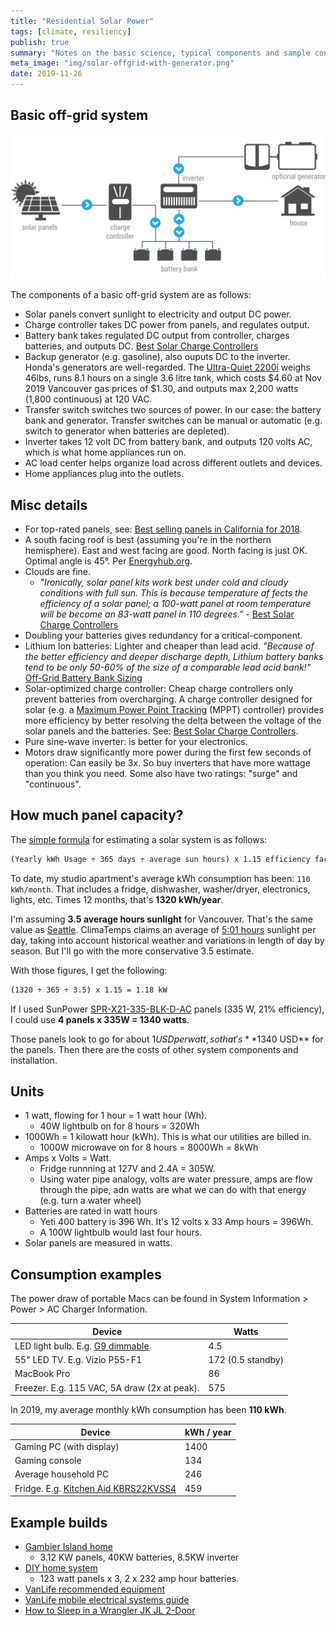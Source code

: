 ```yaml
---
title: "Residential Solar Power"
tags: [climate, resiliency]
publish: true
summary: "Notes on the basic science, typical components and sample configurations of residential solar installations."
meta_image: "img/solar-offgrid-with-generator.png"
date: 2019-11-26
---
```


## Basic off-grid system

![An off-grid solar installation](img/solar-offgrid-with-generator.png)

The components of a basic off-grid system are as follows:

* Solar panels convert sunlight to electricity and output DC power.
* Charge controller takes DC power from panels, and regulates output.
* Battery bank takes regulated DC output from controller, charges batteries, and outputs DC. [Best Solar Charge Controllers](https://www.renewableresourcescoalition.org/best-solar-charge-controllers/)
* Backup generator (e.g. gasoline), also ouputs DC to the inverter. Honda's generators are well-regarded. The [Ultra-Quiet 2200i](https://powerequipment.honda.ca/generators/EU2200i) weighs 46lbs, runs 8.1 hours on a single 3.6 litre tank, which costs $4.60 at Nov 2019 Vancouver gas prices of $1.30, and outputs max 2,200 watts (1,800 continuous) at 120 VAC.
* Transfer switch switches two sources of power. In our case: the battery bank and generator. Transfer switches can be manual or automatic (e.g. switch to generator when batteries are depleted).
* Inverter takes 12 volt DC from battery bank, and outputs 120 volts AC, which is what home appliances run on.
* AC load center helps organize load across different outlets and devices.
* Home appliances plug into the outlets.

## Misc details

* For top-rated panels, see: [Best selling panels in California for 2018](https://www.solar-estimate.org/news/what-are-the-best-solar-panels-to-buy-for-your-home-in-2019). 
* A south facing roof is best (assuming you're in the northern hemisphere). East and west facing are good. North facing is just OK. Optimal angle is 45°. Per [Energyhub.org](https://energyhub.org/british-columbia/#system-location).
* Clouds are fine.
  * *"Ironically, solar panel kits work best under cold and cloudy conditions with full sun. This is because temperature af	fects the efficiency of a solar panel; a 100-watt panel at room temperature will be become an 83-watt panel in 110 degrees."* - [Best Solar Charge Controllers](https://www.renewableresourcescoalition.org/best-solar-charge-controllers/)
* Doubling your batteries gives redundancy for a critical-component.
* Lithium Ion batteries: Lighter and cheaper than lead acid. *"Because of the better efficiency and deeper discharge depth, Lithium battery banks tend to be only 50-60% of the size of a comparable lead acid bank!"* [Off-Grid Battery Bank Sizing](https://www.wholesalesolar.com/solar-information/battery-bank-sizing)
* Solar-optimized charge controller: Cheap charge controllers only prevent batteries from overcharging. A charge controller designed for solar (e.g. a [Maximum Power Point Tracking](https://www.solar-electric.com/learning-center/mppt-solar-charge-controllers.html/) (MPPT) controller) provides more efficiency by better resolving the delta between the voltage of the solar panels and the batteries. See: [Best Solar Charge Controllers](https://www.renewableresourcescoalition.org/best-solar-charge-controllers/). 
* Pure sine-wave inverter: is better for your electronics.
* Motors draw significantly more power during the first few seconds of operation: Can easily be 3x. So buy inverters that have more wattage than you think you need. Some also have two ratings: "surge" and "continuous".

## How much panel capacity?

The [simple formula](https://www.wholesalesolar.com/blog/how-to-size-solar-system/) for estimating a solar system is as follows:

```bash
(Yearly kWh Usage ÷ 365 days ÷ average sun hours) x 1.15 efficiency factor = DC solar array size required.
```

To date, my studio apartment's average kWh consumption has been: `110 kWh/month`. That includes a fridge, dishwasher, washer/dryer, electronics, lights, etc. Times 12 months, that's **1320 kWh/year**. 

I'm assuming **3.5 average hours sunlight** for Vancouver. That's the same value as [Seattle](https://www.wholesalesolar.com/solar-information/sun-hours-us-map). ClimaTemps claims an average of [5:01 hours](http://www.vancouver.climatemps.com/sunlight.php) sunlight per day, taking into account historical weather and variations in length of day by season. But I'll go with the more conservative 3.5 estimate.

With those figures, I get the following:

```bash
(1320 ÷ 365 ÷ 3.5) x 1.15 = 1.18 kW
```

If I used SunPower [SPR-X21-335-BLK-D-AC](https://www.solarreviews.com/buyers-guide/solar-panels/sunpower/sunpo19768xseriessprx21335blkdac) panels (335 W, 21% efficiency), I could use **4 panels x 335W = 1340 watts**.

Those panels look to go for about $1 USD per watt, so that's **$1340 USD** for the panels. Then there are the costs of other system components and installation.

## Units

* 1 watt, flowing for 1 hour = 1 watt hour (Wh).
  * 40W lightbulb on for 8 hours = 320Wh
* 1000Wh = 1 kilowatt hour (kWh). This is what our utilities are billed in.
  * 1000W microwave on for 8 hours = 8000Wh = 8kWh
* Amps x Volts = Watt.
  * Fridge runnning at 127V and 2.4A = 305W.
  * Using water pipe analogy, volts are water pressure, amps are flow through the pipe, adn watts are what we can do with that energy (e.g. turn a water wheel)
* Batteries are rated in watt hours
  * Yeti 400 battery is 396 Wh. It's 12 volts x 33 Amp hours = 396Wh.
  * A 100W lightbulb would last four hours.
* Solar panels are measured in watts.

## Consumption examples

The power draw of portable Macs can be found in System Information \> Power \> AC Charger Information.

| Device                                                       | Watts             |
| ------------------------------------------------------------ | ----------------- |
| LED light bulb. E.g. [G9 dimmable](https://www.amazon.ca/Dimmable-Lights-Frosted-100-140V-listed/dp/B06VY1WVLW) | 4.5               |
| 55" LED TV. E.g. Vizio P55-F1                                | 172 (0.5 standby) |
| MacBook Pro                                                  | 86                |
| Freezer. E.g. 115 VAC, 5A draw (2x at peak). | 575               |

In 2019, my average monthly kWh consumption has been **110 kWh**.

| Device                                    | kWh / year |
| ----------------------------------------- | ---------- |
| Gaming PC (with display)                  | 1400       |
| Gaming console                            | 134        |
| Average household PC                      | 246        |
| Fridge. E.g. [Kitchen Aid KBRS22KVSS4](https://www.searspartsdirect.com/manual/28iq82sm2l-000593/kitchenaid-kbrs22kvss4-bottom-mount-refrigerator) | 459        |

## Example builds

* [Gambier Island home](https://www.youtube.com/watch?v=vQlgBYEqymE)
  * 3.12 KW panels, 40KW batteries, 8.5KW inverter
* [DIY home system](https://learn.eartheasy.com/articles/our-simple-diy-home-solar-power-system/)
  * 123 watt panels x 3, 2 x 232 amp hour batteries. 
* [VanLife recommended equipment](https://kombilife.com/off-grid-solar-mobile-electrical-systems/)
* [VanLife mobile electrical systems guide](https://kombilife.com/product/mobile-electrical-systems-off-grid-solar-guide/)
* [How to Sleep in a Wrangler JK JL 2-Door](https://www.thelonejeeper.ca/2-How-to-Sleep-in-a-Jeep-JK-2-Doors.html)
